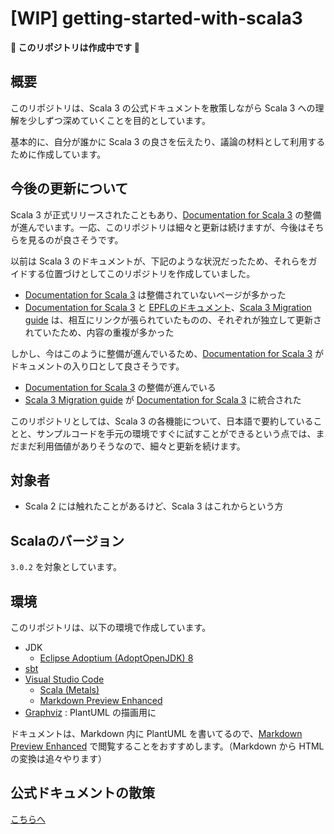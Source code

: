 # [WIP] getting-started-with-scala3

**:construction: このリポジトリは作成中です :construction:**

## 概要

このリポジトリは、Scala 3 の公式ドキュメントを散策しながら Scala 3 への理解を少しずつ深めていくことを目的としています。

基本的に、自分が誰かに Scala 3 の良さを伝えたり、議論の材料として利用するために作成しています。

## 今後の更新について

Scala 3 が正式リリースされたこともあり、[Documentation for Scala 3](https://docs.scala-lang.org/scala3) の整備が進んでいます。一応、このリポジトリは細々と更新は続けますが、今後はそちらを見るのが良さそうです。

以前は Scala 3 のドキュメントが、下記のような状況だったため、それらをガイドする位置づけとしてこのリポジトリを作成していました。

- [Documentation for Scala 3](https://docs.scala-lang.org/scala3) は整備されていないページが多かった
- [Documentation for Scala 3](https://docs.scala-lang.org/scala3) と [EPFLのドキュメント](https://dotty.epfl.ch)、[Scala 3 Migration guide](https://scalacenter.github.io/scala-3-migration-guide) は、相互にリンクが張られていたものの、それぞれが独立して更新されていたため、内容の重複が多かった

しかし、今はこのように整備が進んでいるため、[Documentation for Scala 3](https://docs.scala-lang.org/scala3) がドキュメントの入り口として良さそうです。

- [Documentation for Scala 3](https://docs.scala-lang.org/scala3) の整備が進んでいる
- [Scala 3 Migration guide](https://scalacenter.github.io/scala-3-migration-guide) が [Documentation for Scala 3](https://docs.scala-lang.org/scala3) に統合された

このリポジトリとしては、Scala 3 の各機能について、日本語で要約していることと、サンプルコードを手元の環境ですぐに試すことができるという点では、まだまだ利用価値がありそうなので、細々と更新を続けます。

## 対象者

- Scala 2 には触れたことがあるけど、Scala 3 はこれからという方

## Scalaのバージョン

`3.0.2` を対象としています。

## 環境

このリポジトリは、以下の環境で作成しています。

- JDK
  - [Eclipse Adoptium (AdoptOpenJDK) 8](https://adoptopenjdk.net/?variant=openjdk8&jvmVariant=hotspot)
- [sbt](https://www.scala-sbt.org/download.html)
- [Visual Studio Code](https://azure.microsoft.com/ja-jp/products/visual-studio-code/)
  - [Scala (Metals)](https://marketplace.visualstudio.com/items?itemName=scalameta.metals)
  - [Markdown Preview Enhanced](https://marketplace.visualstudio.com/items?itemName=shd101wyy.markdown-preview-enhanced)
- [Graphviz](https://www.graphviz.org/) : PlantUML の描画用に

ドキュメントは、Markdown 内に PlantUML を書いてるので、[Markdown Preview Enhanced](https://shd101wyy.github.io/markdown-preview-enhanced/#/) で閲覧することをおすすめします。（Markdown から HTML の変換は追々やります）

## 公式ドキュメントの散策

[こちらへ](docs)
